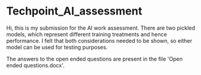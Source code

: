 # Techpoint_AI_assessment

Hi, this is my submission for the AI work assessment. There are two pickled models, which represent different training treatments and hence performance. I felt that both considerations needed to be shown, so either model can be used for testing purposes.

The answers to the open ended questions are present in the file 'Open ended questions.docx'.

